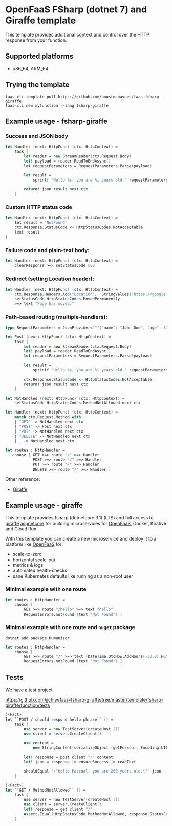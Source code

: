 # OpenFaaS FSharp (dotnet 7) and Giraffe template

This template provides additional context and control over the HTTP response from your function.

## Supported platforms

-   x86_64, ARM_64

## Trying the template

```
faas-cli template pull https://github.com/houstonhaynes/faas-fsharp-giraffe
faas-cli new myfunction --lang fsharp-giraffe
```

## Example usage - fsharp-giraffe

### Success and JSON body

```fsharp
let Handler (next: HttpFunc) (ctx: HttpContext) =
    task {
        let reader = new StreamReader(ctx.Request.Body)
        let! payload = reader.ReadToEndAsync()
        let requestParameters = RequestParameters.Parse(payload)

        let result =
            sprintf "Hello %s, you are %i years old." requestParameters.Name requestParameters.Age

        return! json result next ctx
    }
```

### Custom HTTP status code

```fsharp
let Handler (next: HttpFunc) (ctx: HttpContext) =
    let result = "NotFound"
    ctx.Response.StatusCode <- HttpStatusCodes.NotAcceptable
    text result
}
```

### Failure code and plain-text body:

```fsharp
let Handler (next: HttpFunc) (ctx: HttpContext) =
    clearResponse >=> setStatusCode 500
```

### Redirect (setting Location header):

```fsharp
let Handler (next: HttpFunc) (ctx: HttpContext) =
    ctx.Response.Headers.Add("Location",  StringValues("https://google.com"))
    setStatusCode HttpStatusCodes.MovedPermanently
    >=> text "Page has moved."
```

### Path-based routing (multiple-handlers):

```fsharp
type RequestParameters = JsonProvider<"""{"name": "John Doe", "age": 31}""">

let Post (next: HttpFunc) (ctx: HttpContext) =
    task {
        let reader = new StreamReader(ctx.Request.Body)
        let! payload = reader.ReadToEndAsync()
        let requestParameters = RequestParameters.Parse(payload)

        let result =
            sprintf "Hello %s, you are %i years old." requestParameters.Name requestParameters.Age

        ctx.Response.StatusCode <- HttpStatusCodes.NotAcceptable
        return! json result next ctx
    }

let NotHandled (next: HttpFunc) (ctx: HttpContext) =
    setStatusCode HttpStatusCodes.MethodNotAllowed next ctx

let Handler (next: HttpFunc) (ctx: HttpContext) =
    match ctx.Request.Method with
    | "GET" -> NotHandled next ctx
    | "POST" -> Post next ctx
    | "PUT" -> NotHandled next ctx
    | "DELETE" -> NotHandled next ctx
    | _ -> NotHandled next ctx

let routes : HttpHandler =
   choose [ GET >=> route "/" >=> Handler
            POST >=> route "/" >=> Handler
            PUT >=> route "/" >=> Handler
            DELETE >=> route "/" >=> Handler ]
```

Other reference:

-   [Giraffe](https://github.com/giraffe-fsharp/Giraffe)

## Example usage - giraffe

This template provides fsharp (dotnetcore 3.1) (LTS) and full access to [giraffe](https://github.com/giraffe-fsharp/Giraffe) [aspnetcore](https://docs.microsoft.com/en-us/aspnet/core/?view=aspnetcore-3.1) for building microservices for [OpenFaaS](https://www.openfaas.com), Docker, Knative and Cloud Run.

With this template you can create a new microservice and deploy it to a platform like [OpenFaaS](https://www.openfaas.com) for:

-   scale-to-zero
-   horizontal scale-out
-   metrics & logs
-   automated health-checks
-   sane Kubernetes defaults like running as a non-root user

### Minimal example with one route

```fsharp
let routes : HttpHandler =
    choose [
        GET >=> route "/hello" >=> text "hello"
        RequestErrors.notFound (text "Not Found") ]
```

### Minimal example with one route and `nuget` package

```
dotnet add package Humanizer
```

```fsharp
let routes : HttpHandler =
    choose [
        GET >=> route "/" >=> text (DateTime.UtcNow.AddHours(-30.0).Humanize())
        RequestErrors.notFound (text "Not Found") ]
```

## Tests

We have a test project

https://github.com/jjchiw/faas-fsharp-giraffe/tree/master/template/fsharp-giraffe/function/tests

```fsharp
[<Fact>]
let ``POST / should respond hello phrase`` () =
    task {
        use server = new TestServer(createHost ())
        use client = server.CreateClient()

        use content =
            new StringContent(serializeObject (getPerson), Encoding.UTF8, "application/json")

        let! response = post client "/" content
        let! json = response |> ensureSuccess |> readText

        shouldEqual "\"Hello Pascual, you are 200 years old.\"" json
    }

[<Fact>]
let ``GET / MethodNotAllowed`` () =
    task {
        use server = new TestServer(createHost ())
        use client = server.CreateClient()
        let! response = get client "/"
        Assert.Equal(HttpStatusCode.MethodNotAllowed, response.StatusCode)
    }
```
